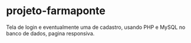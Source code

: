 # projeto-farmaponte
Tela de login e eventualmente uma de cadastro, usando PHP e MySQL no banco de dados, pagina responsiva.
